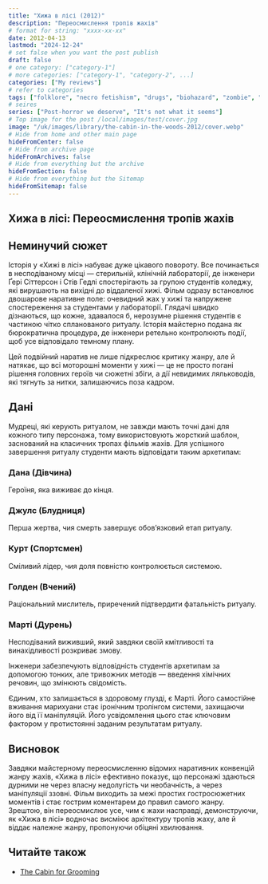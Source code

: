 ```yaml
---
title: "Хижа в лісі (2012)"
description: "Переосмислення тропів жахів"
# format for string: "xxxx-xx-xx"
date: 2012-04-13
lastmod: "2024-12-24"
# set false when you want the post publish
draft: false
# one category: ["category-1"]
# more categories: ["category-1", "category-2", ...]
categories: ["My reviews"]
# refer to categories
tags: ["folklore", "necro fetishism", "drugs", "biohazard", "zombie", "drew goddard", "mutant enemy productions"]
# seires
series: ["Post-horror we deserve", "It's not what it seems"]
# Top image for the post /local/images/test/cover.jpg
image: "/uk/images/library/the-cabin-in-the-woods-2012/cover.webp"
# Hide from home and other main page
hideFromCenter: false
# Hide from archive page
hideFromArchives: false
# Hide from everything but the archive
hideFromSection: false
# Hide from everything but the Sitemap
hideFromSitemap: false
---
```

## Хижа в лісі: Переосмислення тропів жахів

## Неминучий сюжет

Історія у «Хижі в лісі» набуває дуже цікавого повороту. Все починається в несподіваному місці — стерильній, клінічній лабораторії, де інженери Ґері Сіттерсон і Стів Гедлі спостерігають за групою студентів коледжу, які вирушають на вихідні до віддаленої хижі. Фільм одразу встановлює двошарове наративне поле: очевидний жах у хижі та напружене спостереження за студентами у лабораторії. Глядачі швидко дізнаються, що кожне, здавалося б, нерозумне рішення студентів є частиною чітко спланованого ритуалу. Історія майстерно подана як бюрократична процедура, де інженери ретельно контролюють події, щоб усе відповідало темному плану.

Цей подвійний наратив не лише підкреслює критику жанру, але й натякає, що всі моторошні моменти у хижі — це не просто погані рішення головних героїв чи сюжетні збіги, а дії невидимих ляльководів, які тягнуть за нитки, залишаючись поза кадром.

## Дані

Мудреці, які керують ритуалом, не завжди мають точні дані для кожного типу персонажа, тому використовують жорсткий шаблон, заснований на класичних тропах фільмів жахів. Для успішного завершення ритуалу студенти мають відповідати таким архетипам:

### Дана (Дівчина)

Героїня, яка виживає до кінця.

### Джулс (Блудниця)

Перша жертва, чия смерть завершує обов’язковий етап ритуалу.

### Курт (Спортсмен)

Сміливий лідер, чия доля повністю контролюється системою.

### Голден (Вчений)

Раціональний мислитель, приречений підтвердити фатальність ритуалу.

### Марті (Дурень)

Несподіваний виживший, який завдяки своїй кмітливості та винахідливості розкриває змову.

Інженери забезпечують відповідність студентів архетипам за допомогою тонких, але тривожних методів — введення хімічних речовин, що змінюють свідомість.

Єдиним, хто залишається в здоровому глузді, є Марті. Його самостійне вживання марихуани стає іронічним тролінгом системи, захищаючи його від її маніпуляцій. Його усвідомлення цього стає ключовим фактором у протистоянні заданим результатам ритуалу.

## Висновок

Завдяки майстерному переосмисленню відомих наративних конвенцій жанру жахів, «Хижа в лісі» ефективно показує, що персонажі здаються дурними не через власну недолугість чи необачність, а через маніпуляції ззовні. Фільм виходить за межі простих гостросюжетних моментів і стає гострим коментарем до правил самого жанру. Зрештою, він переосмислює усе, чим є жахи насправді, демонструючи, як «Хижа в лісі» водночас висміює архітектуру тропів жаху, але й віддає належне жанру, пропонуючи обіцяні хвилювання.

## Читайте також

<ul>
	<li><a href="/uk/articles/the-cabin-for-grooming/" target="_blank">
		The Cabin for Grooming
	</a></li>
</ul>